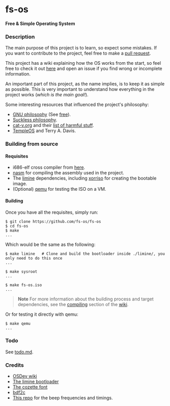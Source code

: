 # fs-os
**Free &amp; Simple Operating System**

### Description
The main purpose of this project is to learn, so expect some mistakes. If you want to
contribute to the project, feel free to make a [pull request](https://github.com/fs-os/fs-os/pulls).

This project has a wiki explaining how the OS works from the start, so feel free to
check it out [here](https://github.com/fs-os/fs-os/wiki) and open an issue if you
find wrong or incomplete information.

An important part of this project, as the name implies, is to keep it as simple as
possible. This is very important to understand how everything in the project works
(*which is the main goal!*).

Some interesting resources that influenced the project's philosophy:
- [GNU philosophy](https://www.gnu.org/philosophy) (See [free](https://www.gnu.org/philosophy/free-sw.html)).
- [Suckless philosophy](https://suckless.org/philosophy).
- [cat-v.org](http://cat-v.org) and their [list of harmful stuff](http://harmful.cat-v.org).
- [TempleOS](https://templeos.org/) and Terry A. Davis.

### Building from source
#### Requisites
- i686-elf cross compiler from [here](https://github.com/fs-os/cross-compiler).
- [nasm](https://nasm.us) for compiling the assembly used in the project.
- The [limine](https://github.com/limine-bootloader/limine) dependencies, including
  [xorriso](https://www.gnu.org/software/xorriso) for creating the bootable image.
- (Optional) [qemu](https://www.qemu.org) for testing the ISO on a VM.

#### Building
Once you have all the requisites, simply run:
```console
$ git clone https://github.com/fs-os/fs-os
$ cd fs-os
$ make
...
```

Which would be the same as the following:
```console
$ make limine   # Clone and build the bootloader inside ./limine/, you only need to do this once
...

$ make sysroot
...

$ make fs-os.iso
...
```

> **Note**
> For more information about the building process and target dependencies, see the
> [compiling](https://github.com/fs-os/fs-os/wiki/Compiling#makefile-structure)
> section of the [wiki](https://github.com/fs-os/fs-os/wiki).

Or for testing it directly with qemu:
```console
$ make qemu
...
```

### Todo
See [todo.md](TODO.md).

### Credits
- [OSDev wiki](https://wiki.osdev.org)
- [The limine bootloader](https://github.com/limine-bootloader/limine)
- [The cozette font](https://github.com/slavfox/Cozette)
- [bdf2c](https://github.com/pixelmatix/bdf2c)
- [This repo](https://github.com/ShaneMcC/beeps) for the beep frequencies and
  timings.

